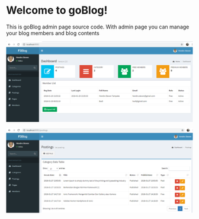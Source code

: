 # Welcome to goBlog!

This is goBlog admin page source code. With admin page you can manage your blog members and blog contents

![enter image description here](https://raw.githubusercontent.com/hendrosteven/goblog-admin/master/ss1.png)

![enter image description here](https://raw.githubusercontent.com/hendrosteven/goblog-admin/master/ss2.png)
